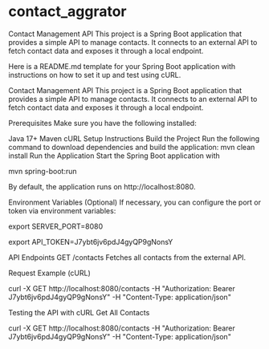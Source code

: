 # contact_aggrator
Contact Management API This project is a Spring Boot application that provides a simple API to manage contacts. It connects to an external API to fetch contact data and exposes it through a local endpoint.

Here is a README.md template for your Spring Boot application with instructions on how to set it up and test using cURL.

Contact Management API This project is a Spring Boot application that provides a simple API to manage contacts. It connects to an external API to fetch contact data and exposes it through a local endpoint.

Prerequisites Make sure you have the following installed:

Java 17+ Maven cURL Setup Instructions Build the Project Run the following command to download dependencies and build the application: mvn clean install Run the Application Start the Spring Boot application with

mvn spring-boot:run

By default, the application runs on http://localhost:8080.

Environment Variables (Optional) If necessary, you can configure the port or token via environment variables:

export SERVER_PORT=8080

export API_TOKEN=J7ybt6jv6pdJ4gyQP9gNonsY

API Endpoints GET /contacts Fetches all contacts from the external API.

Request Example (cURL)

curl -X GET http://localhost:8080/contacts
-H "Authorization: Bearer J7ybt6jv6pdJ4gyQP9gNonsY"
-H "Content-Type: application/json"

Testing the API with cURL Get All Contacts

curl -X GET http://localhost:8080/contacts
-H "Authorization: Bearer J7ybt6jv6pdJ4gyQP9gNonsY"
-H "Content-Type: application/json"
